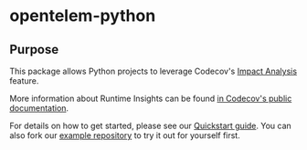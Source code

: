 # opentelem-python

## Purpose

This package allows Python projects to leverage Codecov's [Impact Analysis]([https://about.codecov.io/product/feature/runtime-insights/](https://docs.codecov.com/docs/impact-analysis)) feature.

More information about Runtime Insights can be found [in Codecov's public documentation]([https://docs.codecov.com/docs/runtime-insights](https://docs.codecov.com/docs/impact-analysis)).

For details on how to get started, please see our [Quickstart guide](https://docs.codecov.com/docs/impact-analysis-quickstart-python). You can also fork our [example repository](https://github.com/codecov/impact-analysis-example-python) to try it out for yourself first.
